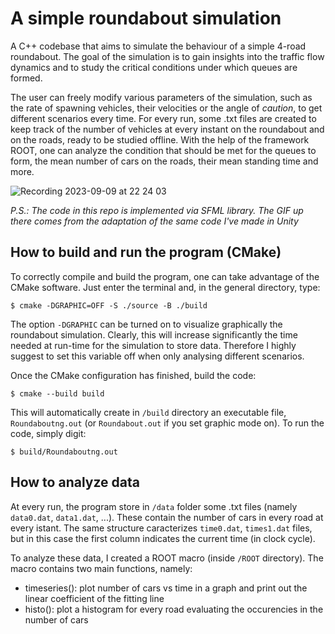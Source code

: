 # A simple roundabout simulation

A C++ codebase that aims to simulate the behaviour of a simple 4-road roundabout. The goal of the simulation is to gain insights 
into the traffic flow dynamics and to study the critical conditions under which queues are formed. 

The user can freely modify various parameters of the simulation, such as the rate of spawning vehicles, their velocities or
the angle of _caution_, to get different scenarios every time. For every run, some .txt files are created to keep track of 
the number of vehicles at every instant on the roundabout and on the roads, ready to be studied offline.
With the help of the framework ROOT, one can analyze the condition that should be met for the queues to form, the mean number of cars on the roads, their mean standing time and more.


![Recording 2023-09-09 at 22 24 03](https://github.com/lorenzorizzi17/RoundaboutAnalysis/assets/102590961/be589bbe-5217-461d-b71d-651df605f64e)

_P.S.: The code in this repo is implemented via SFML library. The GIF up there comes from the adaptation of the same code I've made in Unity_

## How to build and run the program (CMake)
To correctly compile and build the program, one can take advantage of the CMake software. Just enter the terminal and, in the general directory, type:

`$ cmake -DGRAPHIC=OFF -S ./source -B ./build `

The option `-DGRAPHIC` can be turned on to visualize graphically the roundabout simulation. Clearly, this will increase significantly the time needed at run-time for the simulation to store data. Therefore I highly suggest to set this variable off when only analysing different scenarios.

Once the CMake configuration has finished, build the code:

`$ cmake --build build`

This will automatically create in `/build` directory an executable file, `Roundaboutng.out` (or `Roundabout.out` if you set graphic mode on). To run the code, simply digit:

`$ build/Roundaboutng.out`

## How to analyze data
At every run, the program store in `/data` folder some .txt files (namely `data0.dat`, `data1.dat`, ...). These contain the number of cars in every road at every istant. The same structure caracterizes `time0.dat`, `times1.dat` files, but in this case the first column indicates the current time (in clock cycle).

To analyze these data, I created a ROOT macro (inside `/ROOT` directory). The macro contains two main functions, namely:
* timeseries(): plot number of cars vs time in a graph and print out the linear coefficient of the fitting line
* histo(): plot a histogram for every road evaluating the occurencies in the number of cars
